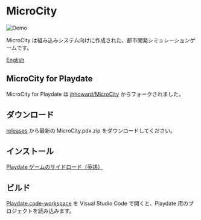 # MicroCity

![Demo](Images/demo.gif)

MicroCity は組み込みシステム向けに作成された、都市開発シミュレーションゲームです。

[English](readme.md)

## MicroCity for Playdate

MicroCity for Playdate は [jhhoward/MicroCity](https://github.com/jhhoward/MicroCity) からフォークされました。

## ダウンロード

[releases](https://github.com/abenokobo/MicroCity-Playdate/releases) から最新の MicroCity.pdx.zip をダウンロードしてください。

## インストール

[Playdate ゲームのサイドロード（英語）](https://help.play.date/games/sideloading/)

## ビルド

[Playdate.code-workspace](Playdate.code-workspace) を Visual Studio Code で開くと、Playdate 用のプロジェクトを読み込みます。
